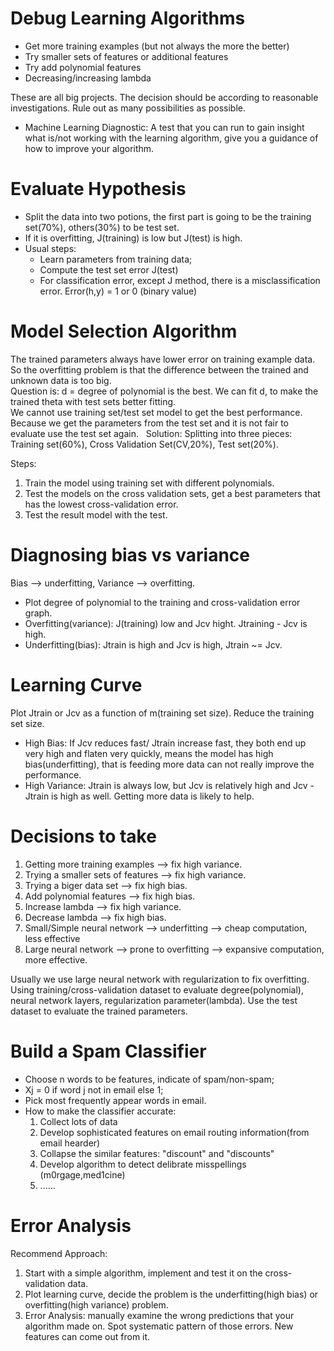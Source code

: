 # Debug Learning Algorithms

* Get more training examples (but not always the more the better)
* Try smaller sets of features or additional features
* Try add polynomial features
* Decreasing/increasing lambda  

These are all big projects. The decision should be according to reasonable investigations. Rule out as many possibilities as possible.

* Machine Learning Diagnostic:
A test that you can run to gain insight what is/not working with the learning algorithm, give you a guidance of how to improve your algorithm.

# Evaluate Hypothesis
* Split the data into two potions, the first part is going to be the training set(70%), others(30%) to be test set.
* If it is overfitting, J(training) is low but J(test) is high.
* Usual steps:
    * Learn parameters from training data;
    * Compute the test set error J(test)
    * For classification error, except J method, there is a misclassification error. Error(h,y) = 1 or 0 (binary value)

# Model Selection Algorithm
The trained parameters always have lower error on training example data. So the overfitting problem is that the difference between the trained and unknown data is too big.   
Question is: d = degree of polynomial is the best. We can fit d, to make the trained theta with test sets better fitting.  
We cannot use training set/test set model to get the best performance. Because we get the parameters from the test set and it is not fair to evaluate use the test set again.  
Solution: Splitting into three pieces: Training set(60%), Cross Validation Set(CV,20%), Test set(20%).  

Steps:
1. Train the model using training set with different polynomials.
2. Test the models on the cross validation sets, get a best parameters that has the lowest cross-validation error.
3. Test the result model with the test.

# Diagnosing bias vs variance
Bias --> underfitting, Variance --> overfitting.  
* Plot degree of polynomial to the training and cross-validation error graph.
* Overfitting(variance): J(training) low and Jcv hight. Jtraining - Jcv is high.
* Underfitting(bias): Jtrain is high and Jcv is high, Jtrain ~= Jcv.

# Learning Curve
Plot Jtrain or Jcv as a function of m(training set size). Reduce the training set size.  
* High Bias: If Jcv reduces fast/ Jtrain increase fast, they both end up very high and flaten very quickly, means the model has high bias(underfitting), that is feeding more data can not really improve the performance.
* High Variance: Jtrain is always low, but Jcv is relatively high and Jcv - Jtrain is high as well. Getting more data is likely to help.

# Decisions to take
1. Getting more training examples --> fix high variance.
2. Trying a smaller sets of features --> fix high variance.
3. Trying a biger data set --> fix high bias.
4. Add polynomial features --> fix high bias.
5. Increase lambda --> fix high variance.
6. Decrease lambda --> fix high bias.
7. Small/Simple neural network --> underfitting --> cheap computation, less effective
8. Large neural network --> prone to overfitting --> expansive computation, more effective. 

Usually we use large neural network with regularization to fix overfitting. Using training/cross-validation dataset to evaluate 
degree(polynomial), neural network layers, regularization parameter(lambda). Use the test dataset to evaluate the trained parameters.

# Build a Spam Classifier
* Choose n words to be features, indicate of spam/non-spam;
* Xj = 0 if word j not in email else 1;
* Pick most frequently appear words in email.
* How to make the classifier accurate:
   1. Collect lots of data
   2. Develop sophisticated features on email routing information(from email hearder)
   3. Collapse the similar features: "discount" and "discounts"
   4. Develop algorithm to detect delibrate misspellings (m0rgage,med1cine)
   5. ......

# Error Analysis
Recommend Approach:  

1. Start with a simple algorithm, implement and test it on the cross-validation data.
2. Plot learning curve, decide the problem is the underfitting(high bias) or overfitting(high variance) problem.
3. Error Analysis: manually examine the wrong predictions that your algorithm made on. Spot systematic pattern of those errors. New features can come out from it.

